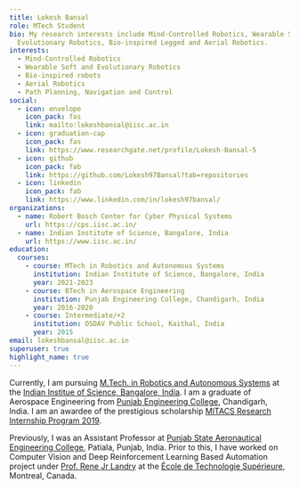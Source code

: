 ```yaml
---
title: Lokesh Bansal
role: MTech Student
bio: My research interests include Mind-Controlled Robotics, Wearable Soft and
  Evolutionary Robotics, Bio-inspired Legged and Aerial Robotics.
interests:
  - Mind-Controlled Robotics
  - Wearable Soft and Evolutionary Robotics
  - Bio-inspired robots
  - Aerial Robotics
  - Path Planning, Navigation and Control
social:
  - icon: envelope
    icon_pack: fas
    link: mailto:lokeshbansal@iisc.ac.in
  - icon: graduation-cap
    icon_pack: fas
    link: https://www.researchgate.net/profile/Lokesh-Bansal-5
  - icon: github
    icon_pack: fab
    link: https://github.com/Lokesh97Bansal?tab=repositories
  - icon: linkedin
    icon_pack: fab
    link: https://www.linkedin.com/in/lokesh97bansal/
organizations:
  - name: Robert Bosch Center for Cyber Physical Systems
    url: https://cps.iisc.ac.in/
  - name: Indian Institute of Science, Bangalore, India
    url: https://www.iisc.ac.in/
education:
  courses:
    - course: MTech in Robotics and Autonomous Systems
      institution: Indian Institute of Science, Bangalore, India
      year: 2021-2023
    - course: BTech in Aerospace Engineering
      institution: Punjab Engineering College, Chandigarh, India
      year: 2016-2020
    - course: Intermediate/+2
      institution: OSDAV Public School, Kaithal, India
      year: 2015
email: lokeshbansal@iisc.ac.in
superuser: true
highlight_name: true
---
```

Currently, I am pursuing [M.Tech. in Robotics and Autonomous Systems](https://cps.iisc.ac.in/mtech-ras-curriculum/) at the [Indian Institue of Science, Bangalore, India](https://www.iisc.ac.in/). I am a graduate of Aerospace Engineering from [Punjab Engineering College](https://pec.ac.in/), Chandigarh, India. I am an awardee of the prestigious scholarship [MITACS Research Internship Program 2019](https://www.mitacs.ca/en/programs/globalink/globalink-research-internship).

Previously, I was an Assistant Professor at [Punjab State Aeronautical Engineering College](http://psaec.ac.in/), Patiala, Punjab, India. Prior to this, I have worked on Computer Vision and Deep Reinforcement Learning Based Automation project under [Prof. Rene Jr Landry](https://www.etsmtl.ca/en/research/professors/rlandry) at the [École de Technologie Supérieure](https://www.etsmtl.ca/), Montreal, Canada.